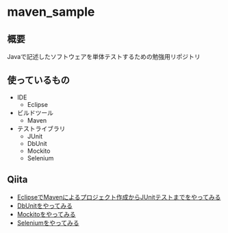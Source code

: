 maven_sample
===============

## 概要
Javaで記述したソフトウェアを単体テストするための勉強用リポジトリ

## 使っているもの
- IDE
    - Eclipse
- ビルドツール
    - Maven
- テストライブラリ
    - JUnit
    - DbUnit
    - Mockito
    - Selenium

## Qiita
- [EclipseでMavenによるプロジェクト作成からJUnitテストまでをやってみる](https://qiita.com/hirotatsuuu/items/234d1d511382fa1a9542)
- [DbUnitをやってみる](https://qiita.com/hirotatsuuu/items/7413ac25d0244a89a792)
- [Mockitoをやってみる](https://qiita.com/hirotatsuuu/items/586e1f2f6bdd408dbafc)
- [Seleniumをやってみる](https://qiita.com/hirotatsuuu/items/6a87df10c635a37ade16)